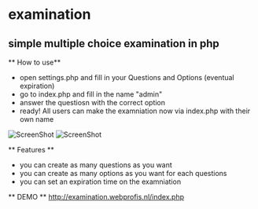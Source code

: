 # examination
## simple multiple choice examination in php

** How to use**
- open settings.php and fill in your Questions and Options (eventual expiration)
- go to index.php and fill in the name "admin"
- answer the questiosn with the correct option
- ready! All users can make the examniation now via index.php with their own name

![ScreenShot](http://examination.webprofis.nl/img1.jpg)
![ScreenShot](http://examniation.webprofis.nl/img2.jpg)

** Features **
- you can create as many questions as you want
- you can create as many options as you want for each questions
- you can set an expiration time on the examniation 

** DEMO **
http://examination.webprofis.nl/index.php
